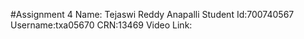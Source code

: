 #Assignment 4
Name: Tejaswi Reddy Anapalli
Student Id:700740567
Username:txa05670
CRN:13469
Video Link: 
